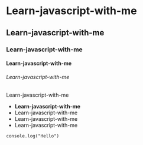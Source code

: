 # Learn-javascript-with-me
## Learn-javascript-with-me
### Learn-javascript-with-me
#### Learn-javascript-with-me
###### Learn-javascript-with-me

Learn-javascript-with-me

- **Learn-javascript-with-me**
- Learn-javascript-with-me
- Learn-javascript-with-me
- Learn-javascript-with-me


```
console.log("Hello")
```